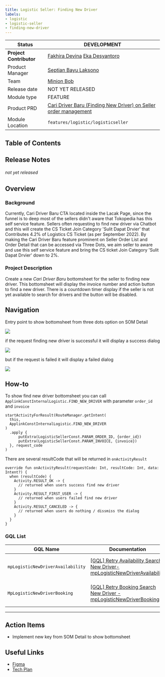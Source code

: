 ```yaml
---
title: Logistic Seller: Finding New Driver
labels:
- logistic
- logistic-seller
- finding-new-driver
---
```



| **Status** |  <!--start status:PURPLE-->DEVELOPMENT<!--end status-->  |
| --- | --- |
| **Project Contributor** | [Fakhira Devina](https://tokopedia.atlassian.net/wiki/people/61077e53b704b40068e80a8e?ref=confluence) [Eka Desyantoro](https://tokopedia.atlassian.net/wiki/people/6283196bd9ddcc006e9c7a85?ref=confluence)  |
| Product Manager | [Septian Bayu Laksono](https://tokopedia.atlassian.net/wiki/people/5df8541fa0602c0cabdce844?ref=confluence)  |
| Team |  [Minion Bob](https://tokopedia.atlassian.net/people/team/2373d8a6-1afc-4f2a-aa7a-63855c273051)  |
| Release date | <!--start status:GREY-->NOT YET RELEASED<!--end status-->  |
| Module type | <!--start status:YELLOW-->FEATURE<!--end status--> |
| Product PRD | [Cari Driver Baru (Finding New Driver) on Seller order management](/wiki/spaces/LG/pages/2057439075/Cari+Driver+Baru+%28Finding+New+Driver%29+on+Seller+Order+Management)  |
| Module Location | `features/logistic/logisticseller` |

## Table of Contents

<!--toc-->

## Release Notes

<!--start expand:dd mmm yyyy (MA-x.xxx/SA-x.xxx)-->
###### *not yet released*
<!--end expand-->

## Overview

### Background

Currently, Cari Driver Baru CTA located inside the Lacak Page, since the funnel is to deep most of the sellers didn't aware that Tokopedia has this self service feature. Sellers often requesting to find new driver via Chatbot and this will create the CS Ticket Join Category 'Sulit Dapat Drvier' that Contributes 4.2% of Logistics CS Ticket (as per September 2022). By making the Cari Driver Baru feature prominent on Seller Order List and Order Detail that can be accessed via Three Dots, we aim seller to aware and use this self service feature and bring the CS ticket Join Category 'Sulit Dapat Drvier' down to 2%.

### Project Description

Create a new *Cari Driver Baru* bottomsheet for the seller to finding new driver. This bottomsheet will display the invoice number and action button to find a new driver. There is a countdown timer display if the seller is not yet available to search for drivers and the button will be disabled.

## Navigation

Entry point to show bottomsheet from three dots option on SOM Detail

![](../res/findingnewdriver/Screen%20Shot%202022-12-13%20at%2008.36.39.png)

  
if the request finding new driver is successful it will display a success dialog

![](../res/findingnewdriver/Screen%20Shot%202022-12-13%20at%2008.37.44.png)

but if the request is failed it will display a failed dialog

![](../res/findingnewdriver/Screen%20Shot%202022-12-13%20at%2008.38.15.png)

## How-to

To show find new driver bottomsheet you can call `ApplinkConstInternalLogistic.FIND_NEW_DRIVER` with parameter `order_id` and `invoice`



```
startActivityForResult(RouteManager.getIntent(
  this,
  ApplinkConstInternalLogistic.FIND_NEW_DRIVER
)
  .apply {
      putExtra(LogisticSellerConst.PARAM_ORDER_ID, {order_id})
      putExtra(LogisticSellerConst.PARAM_INVOICE, {invoice})
  }, request_code
)
```

  
There are several resultCode that will be returned in `onActivityResult`



```
override fun onActivityResult(requestCode: Int, resultCode: Int, data: Intent?) {
  when (resultCode) {
    Activity.RESULT_OK -> {
      // returned when users success find new driver
    }
    Activity.RESULT_FIRST_USER -> {
      // returned when users failed find new driver
    }
    Activity.RESULT_CANCELED -> {
      // returned when users do nothing / dissmiss the dialog
    }
  }
}
```

### GQL List



| **GQL Name** | **Documentation** | **Description** |
| --- | --- | --- |
| `mpLogisticNewDriverAvailability` | [[GQL] Retry Availability Search New Driver- mpLogisticNewDriverAvailability](/wiki/spaces/LG/pages/2086543889)  | Used for sellers to get driver availability |
| `MpLogisticNewDriverBooking` | [[GQL] Retry Booking Search New Driver - mpLogisticNewDriverBooking](/wiki/spaces/LG/pages/2086805947)  | Used for sellers to search new driver |



---

## Action Items

- Implement new key from SOM Detail to show bottomsheet

## Useful Links

- [Figma](https://www.figma.com/file/LqDp4TeVYb1jiZ51vQPMUk/SOM---Find-New-Driver-v1.1?node-id=17%3A21010&t=E41zdmWUpvFgbWjA-0)
- [Tech Plan](/wiki/spaces/PA/pages/2089946340/Find+New+Driver)